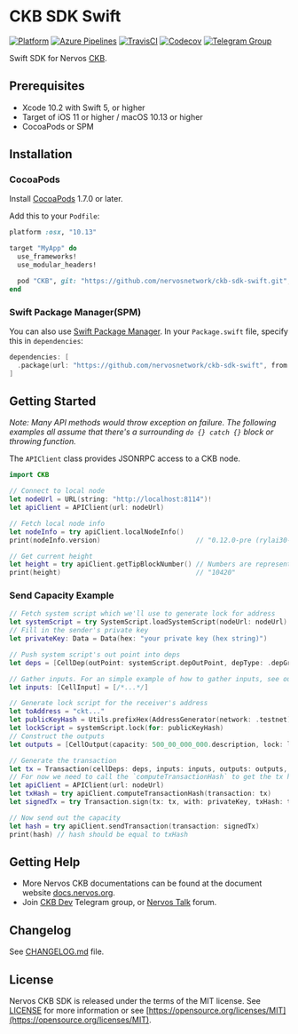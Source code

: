 # CKB SDK Swift

[![Platform](https://img.shields.io/badge/Platforms-iOS%20%7C%20macOS%20%7C%20Linux-4e4e4e.svg?colorA=28a745)](#installation)
[![Azure Pipelines](https://dev.azure.com/nervosnetwork/ckb-sdk-swift/_apis/build/status/nervosnetwork.ckb-sdk-swift?branchName=develop)](https://dev.azure.com/nervosnetwork/ckb-sdk-swift/_build/latest?definitionId=7&branchName=develop)
[![TravisCI](https://travis-ci.com/nervosnetwork/ckb-sdk-swift.svg?branch=develop)](https://travis-ci.com/nervosnetwork/ckb-sdk-swift)
[![Codecov](https://codecov.io/gh/nervosnetwork/ckb-sdk-swift/branch/master/graph/badge.svg)](https://codecov.io/gh/nervosnetwork/ckb-sdk-swift/branch/master)
[![Telegram Group](https://cdn.rawgit.com/Patrolavia/telegram-badge/8fe3382b/chat.svg)](https://t.me/nervos_ckb_dev)

Swift SDK for Nervos [CKB](https://github.com/nervosnetwork/ckb).

## Prerequisites

* Xcode 10.2 with Swift 5, or higher
* Target of iOS 11 or higher / macOS 10.13 or higher
* CocoaPods or SPM

## Installation

### CocoaPods

Install [CocoaPods](http://cocoapods.org/?q=cryptoSwift) 1.7.0 or later.

Add this to your `Podfile`:

```ruby
platform :osx, "10.13"

target "MyApp" do
  use_frameworks!
  use_modular_headers!

  pod "CKB", git: "https://github.com/nervosnetwork/ckb-sdk-swift.git", tag: "v0.19.0"
end
```

### Swift Package Manager(SPM)

You can also use [Swift Package Manager](https://swift.org/package-manager/). In your `Package.swift` file, specify this in `dependencies`:

```swift
dependencies: [
  .package(url: "https://github.com/nervosnetwork/ckb-sdk-swift", from: "0.19.0")
]
```

## Getting Started

*Note: Many API methods would throw exception on failure. The following examples all assume that there's a surrounding `do {} catch {}` block or throwing function.*

The `APIClient` class provides JSONRPC access to a CKB node.

```swift
import CKB

// Connect to local node
let nodeUrl = URL(string: "http://localhost:8114")!
let apiClient = APIClient(url: nodeUrl)

// Fetch local node info
let nodeInfo = try apiClient.localNodeInfo()
print(nodeInfo.version)                        // "0.12.0-pre (rylai30-1-g3e765560 2019-05-16)"

// Get current height
let height = try apiClient.getTipBlockNumber() // Numbers are represented as strings
print(height)                                  // "10420"
```

### Send Capacity Example

```swift
// Fetch system script which we'll use to generate lock for address
let systemScript = try SystemScript.loadSystemScript(nodeUrl: nodeUrl)
// Fill in the sender's private key
let privateKey: Data = Data(hex: "your private key (hex string)")

// Push system script's out point into deps
let deps = [CellDep(outPoint: systemScript.depOutPoint, depType: .depGroup)]

// Gather inputs. For an simple example of how to gather inputs, see our Testnet Faucet's [wallet module](https://github.com/nervosnetwork/ckb-testnet-faucet/blob/develop/faucet-server/Sources/App/Services/Wallet/Wallet.swift#L60).
let inputs: [CellInput] = [/*...*/]

// Generate lock script for the receiver's address
let toAddress = "ckt..."
let publicKeyHash = Utils.prefixHex(AddressGenerator(network: .testnet).publicKeyHash(for: toAddress)!)
let lockScript = systemScript.lock(for: publicKeyHash)
// Construct the outputs
let outputs = [CellOutput(capacity: 500_00_000_000.description, lock: lockScript, type: nil)]

// Generate the transaction
let tx = Transaction(cellDeps: deps, inputs: inputs, outputs: outputs, outputsData: ["0x"], witnesses: [Witness(data: [])])
// For now we need to call the `computeTransactionHash` to get the tx hash
let apiClient = APIClient(url: nodeUrl)
let txHash = try apiClient.computeTransactionHash(transaction: tx)
let signedTx = try Transaction.sign(tx: tx, with: privateKey, txHash: txHash)

// Now send out the capacity
let hash = try apiClient.sendTransaction(transaction: signedTx)
print(hash) // hash should be equal to txHash
```

## Getting Help

* More Nervos CKB documentations can be found at the document website [docs.nervos.org](https://docs.nervos.org).
* Join [CKB Dev](https://t.me/nervos_ckb_dev) Telegram group, or [Nervos Talk](https://talk.nervos.org/) forum.

## Changelog

See [CHANGELOG.md](CHANGELOG.md) file.

## License

Nervos CKB SDK is released under the terms of the MIT license. See [LICENSE](LICENSE) for more information or see [https://opensource.org/licenses/MIT](https://opensource.org/licenses/MIT).
